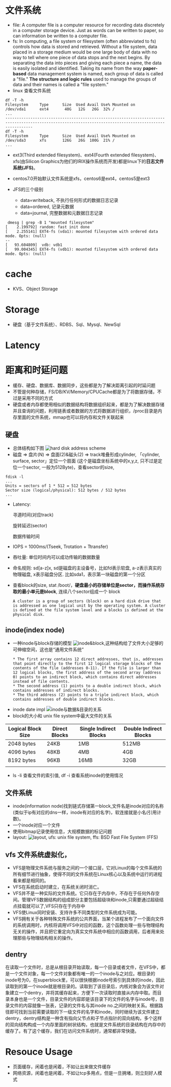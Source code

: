 # 文件系统
* file: A computer file is a computer resource for recording data discretely in a computer storage device. Just as words can be written to paper, so can information be written to a computer file. 
* fs: In computing, a file system or filesystem (often abbreviated to fs) controls how data is stored and retrieved. Without a file system, data placed in a storage medium would be one large body of data with no way to tell where one piece of data stops and the next begins. By separating the data into pieces and giving each piece a name, the data is easily isolated and identified. Taking its name from the way **paper-based** data management system is named, each group of data is called a "file." **The structure and logic rules** used to manage the groups of data and their names is called a "file system."
* linux 查看文件系统
```
df -T -h 
Filesystem     Type      Size  Used Avail Use% Mounted on
/dev/vda1      ext4       40G   12G   26G  32% /
...
--------------------------------------------------------------------------------------------------------------------------------------------------------
df -T -h
Filesystem     Type      Size  Used Avail Use% Mounted on
/dev/sda3      xfs       126G   26G  100G  21% /
...
```
* ext3(Third extended filesystem)、ext4(Fourth extended filesystem)、xfs(由Silicon Graphics为他们的IRIX操作系统而开发)都是linux下的**日志文件系统(JFS)**。
* centos7.0开始默认文件系统是xfs，centos6是ext4，centos5是ext3
* JFS的三个级别

    * data=writeback, 不执行任何形式的数据日志记录
    * data=ordered, 记录元数据
    * data=journal, 完整数据和元数据日志记录
```
 dmesg | grep -B 1 "mounted filesystem"  
[    2.199792] random: fast init done
[    2.255141] EXT4-fs (vda1): mounted filesystem with ordered data mode. Opts: (null)
--
[   93.604809]  vdb: vdb1
[   99.004345] EXT4-fs (vdb1): mounted filesystem with ordered data mode. Opts: (null)
``` 













# cache 
* KVS、Object Storage
# Storage
* 硬盘（基于文件系统）、RDBS、Sql、Mysql、NewSql



# Latency
# 距离和时延问题
* 缓存、硬盘、数据库、数据同步，这些都是为了解决距离引起的时延问题
* 不管是何种存储，FS/DB/KV/Memory/CPUCache都是为了将数据存储，不过是采用不同的方式
* 硬盘或者内存都使用相似的数据结构将数据组织起来，都是为了解决数据存储并且查询的问题，利用链表或者数据的方式将数据进行组织，/proc目录是内存里面的文件系统，mmap也可以将内存和文件关联起来

## 硬盘
* 总体结构如下图
![hard disk address scheme](./assets/HDcolor.jpg)
* 磁盘 => 盘片(N) => 盘面(2)&磁头(2) =>  track堆叠形成cylinder, 「cylinder, surface, sector」定位一个扇面 (这个是磁盘坐标系统中的x,y,z, 只不过是定位一个sector, 一般为512Byte)，查看sector的size,
```
fdisk -l
...
Units = sectors of 1 * 512 = 512 bytes
Sector size (logical/physical): 512 bytes / 512 bytes
...
```
* Latency: 

    寻道时间(对应track)

    旋转延迟(sector)

    数据传输时间
* IOPS = 1000ms/(Tseek, Trotation + Ttransfer)
* 吞吐量: 单位时间内可以成功传输的数据数量
* 命名规则: sd[a-z]x, sd是磁盘的主设备号，比如fd表示软盘, a-z表示真实的物理磁盘, x表示磁盘分区. 比如sda1，表示第一块磁盘的第一个分区
*  查看block的size, stat /boot/，**硬盘最小的存储单位是sector，而操作系统存取的最小单元是block**, 连续八个sector组成一个 block
    ```
    A cluster is a group of sectors (block) on a hard disk drive that is addressed as one logical unit by the operating system. A cluster is defined at the file system level and a blocks is defined at the physical disk. 
    ```

## inode(index node)
* 一种inode与block存储的模型 ![inode&block](./assets/ufschain.gif),这种结构给了文件大小足够的可伸缩空间，这也是“通用文件系统”
    ```
    * The first array contains 12 direct addresses, that is, addresses that point directly to the first 12 logical storage blocks of the contents of the file (addresses 0-11). If the file is larger than 12 logical blocks, the first address of the second array (address 0) points to an indirect block, which contains direct addresses instead of file contents.
    * The second address (1) points to a double indirect block, which contains addresses of indirect blocks.
    * The third address (2) points to a triple indirect block, which contains addresses of double indirect blocks.
    ```
* inode date impl ![inode与数据&目录的关系](./assets/1_LjO6yxGcthIBFCnzubwx_Q.png)
*  block的大小和 unix file system中最大文件的关系

| Logical Block Size   | Direct Blocks   | Single Indirect Blocks	 | Double Indirect Blocks |
|----------------------|-----------------|-------------------------|------------------------|
| 2048 bytes           | 24KB            | 1MB	                    | 512MB                  |
| 4096 bytes           | 48KB            | 4MB                     | 4GB                    |
| 8192 bytes           | 96KB            | 16MB                    | 32GB                   |
|                      |                 |                         |                        |
* ls -li 查看文件的索引值, df -i 查看系统inode的使用情况

## 文件系统 
* inode(information node)找到链式存储第一block,文件名是inode对应的名称(类似于ip有对应的dns一样，inode有对应的名字)，软连接就是小名(引用计数)。
* 一个inode对应一个文件
* 使用bitmap记录使用信息，大规模数据的标记问题
* layout: ![layout](./assets/12-ffs.png), ufs: unix file system, ffs: BSD Fast File System (FFS)

## vfs 文件系统虚拟化，
* VFS是物理文件系统与服务之间的一个接口层，它对Linux的每个文件系统的所有细节进行抽象，使得不同的文件系统在Linux核心以及系统中运行的进程看来都是相同的。
* VFS在系统启动时建立，在系统关闭时消亡。
* VFS并不是一种实际的文件系统。它只存在于内存中，不存在于任何外存空间。管理VFS数据结构的组成部分主要包括超级块和inode,只需要通过超级结点挂载就可以了,VFS只存在于内存中
* VFS使Linux同时安装、支持许多不同类型的文件系统成为可能。
* VFS拥有关于各种特殊文件系统的公共界面，当某个进程发布了一个面向文件的系统调用时，内核将调用VFS中对应的函数，这个函数处理一些与物理结构无关的操作，并且把它重定向为真实文件系统中相应的函数调用，后者用来处理那些与物理结构相关的操作。

## dentry
在读取一个文件时，总是从根目录开始读取，每一个目录或者文件，在VFS中，都是一个文件对象，每一个文件对象都有唯一的一个inode与之对应。根目录的inode号为0，在superblock里，可以很快根据inode号索引到具体的inode，因此读取到的第一个inode就是根目录的。读取到了该目录后，内核对象会为该文件对象建立一个dentry，并将其缓存起来，方便下一次读取时直接从内存中取。而目录本身也是一个文件，目录文件的内容即是该目录下的文件的名字与inode号，目录文件的内容就像一张表，记录的文件名与其inode no.之间的映射关系。根据路径即可找到当前需要读取的下一级文件的名字和inode，同时继续为该文件建立dentry，dentry结构是一种含有指向父节点和子节点指针的双向结构，多个这样的双向结构构成一个内存里面的树状结构，也就是文件系统的目录结构在内存中的缓存了。有了这个缓存，我们在访问文件系统时，通常都非常快捷。

# Resouce Usage
* 页面缓存，闲着也是闲着，不如让出来做文件缓存
* 网络资源，闲着也是闲着，不如让tcp多用点，但是一旦拥堵，则立刻好人模式